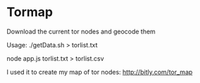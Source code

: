 Tormap
======

Download the current tor nodes and geocode them

Usage:
./getData.sh > torlist.txt

node app.js torlist.txt > torlist.csv

I used it to create my map of tor nodes:
http://bitly.com/tor_map